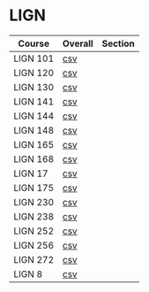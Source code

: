 # LIGN

| Course | Overall | Section |
| ------ | ------- | ------- |
| LIGN 101 | [csv](https://github.com/UCSD-Historical-Enrollment-Data/2024Spring/blob/main/overall/LIGN%20101.csv) |  |
| LIGN 120 | [csv](https://github.com/UCSD-Historical-Enrollment-Data/2024Spring/blob/main/overall/LIGN%20120.csv) |  |
| LIGN 130 | [csv](https://github.com/UCSD-Historical-Enrollment-Data/2024Spring/blob/main/overall/LIGN%20130.csv) |  |
| LIGN 141 | [csv](https://github.com/UCSD-Historical-Enrollment-Data/2024Spring/blob/main/overall/LIGN%20141.csv) |  |
| LIGN 144 | [csv](https://github.com/UCSD-Historical-Enrollment-Data/2024Spring/blob/main/overall/LIGN%20144.csv) |  |
| LIGN 148 | [csv](https://github.com/UCSD-Historical-Enrollment-Data/2024Spring/blob/main/overall/LIGN%20148.csv) |  |
| LIGN 165 | [csv](https://github.com/UCSD-Historical-Enrollment-Data/2024Spring/blob/main/overall/LIGN%20165.csv) |  |
| LIGN 168 | [csv](https://github.com/UCSD-Historical-Enrollment-Data/2024Spring/blob/main/overall/LIGN%20168.csv) |  |
| LIGN 17 | [csv](https://github.com/UCSD-Historical-Enrollment-Data/2024Spring/blob/main/overall/LIGN%2017.csv) |  |
| LIGN 175 | [csv](https://github.com/UCSD-Historical-Enrollment-Data/2024Spring/blob/main/overall/LIGN%20175.csv) |  |
| LIGN 230 | [csv](https://github.com/UCSD-Historical-Enrollment-Data/2024Spring/blob/main/overall/LIGN%20230.csv) |  |
| LIGN 238 | [csv](https://github.com/UCSD-Historical-Enrollment-Data/2024Spring/blob/main/overall/LIGN%20238.csv) |  |
| LIGN 252 | [csv](https://github.com/UCSD-Historical-Enrollment-Data/2024Spring/blob/main/overall/LIGN%20252.csv) |  |
| LIGN 256 | [csv](https://github.com/UCSD-Historical-Enrollment-Data/2024Spring/blob/main/overall/LIGN%20256.csv) |  |
| LIGN 272 | [csv](https://github.com/UCSD-Historical-Enrollment-Data/2024Spring/blob/main/overall/LIGN%20272.csv) |  |
| LIGN 8 | [csv](https://github.com/UCSD-Historical-Enrollment-Data/2024Spring/blob/main/overall/LIGN%208.csv) |  |
